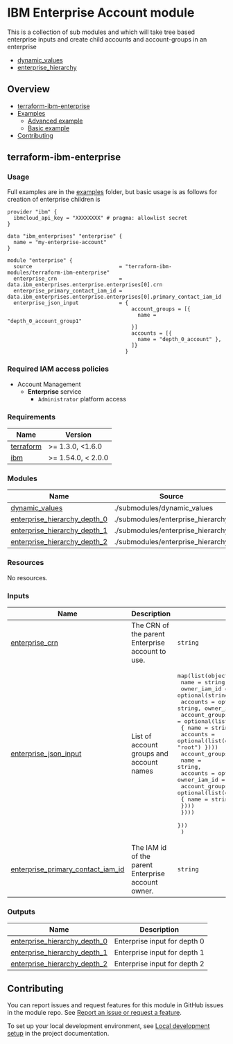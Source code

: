 # IBM Enterprise Account module

This is a collection of sub modules and which will take tree based enterprise inputs and create child accounts and account-groups in an enterprise
* [dynamic_values](submodules/dynamic_values)
* [enterprise_hierarchy](submodules/enterprise_hierarchy)

<!-- Below content is automatically populated via pre-commit hook -->
<!-- BEGIN OVERVIEW HOOK -->
## Overview
* [terraform-ibm-enterprise](#terraform-ibm-enterprise)
* [Examples](./examples)
    * [Advanced example](./examples/advanced)
    * [Basic example](./examples/basic)
* [Contributing](#contributing)
<!-- END OVERVIEW HOOK -->

<!-- This heading should always match the name of the root level module (aka the repo name) -->
## terraform-ibm-enterprise

### Usage

Full examples are in the [examples](./examples/) folder, but basic usage is as follows for creation of enterprise children is

```hcl
provider "ibm" {
  ibmcloud_api_key = "XXXXXXXX" # pragma: allowlist secret
}

data "ibm_enterprises" "enterprise" {
  name = "my-enterprise-account"
}

module "enterprise" {
  source                            = "terraform-ibm-modules/terraform-ibm-enterprise"
  enterprise_crn                    = data.ibm_enterprises.enterprise.enterprises[0].crn
  enterprise_primary_contact_iam_id = data.ibm_enterprises.enterprise.enterprises[0].primary_contact_iam_id
  enterprise_json_input             = {
                                        account_groups = [{
                                          name = "depth_0_account_group1"
                                        }]
                                        accounts = [{
                                          name = "depth_0_account" },
                                        ]}
                                      }
```

### Required IAM access policies

- Account Management
  - **Enterprise** service
      - `Administrator` platform access

<!-- Below content is automatically populated via pre-commit hook -->
<!-- BEGINNING OF PRE-COMMIT-TERRAFORM DOCS HOOK -->
### Requirements

| Name | Version |
|------|---------|
| <a name="requirement_terraform"></a> [terraform](#requirement\_terraform) | >= 1.3.0, <1.6.0 |
| <a name="requirement_ibm"></a> [ibm](#requirement\_ibm) | >= 1.54.0, < 2.0.0 |

### Modules

| Name | Source | Version |
|------|--------|---------|
| <a name="module_dynamic_values"></a> [dynamic\_values](#module\_dynamic\_values) | ./submodules/dynamic_values | n/a |
| <a name="module_enterprise_hierarchy_depth_0"></a> [enterprise\_hierarchy\_depth\_0](#module\_enterprise\_hierarchy\_depth\_0) | ./submodules/enterprise_hierarchy | n/a |
| <a name="module_enterprise_hierarchy_depth_1"></a> [enterprise\_hierarchy\_depth\_1](#module\_enterprise\_hierarchy\_depth\_1) | ./submodules/enterprise_hierarchy | n/a |
| <a name="module_enterprise_hierarchy_depth_2"></a> [enterprise\_hierarchy\_depth\_2](#module\_enterprise\_hierarchy\_depth\_2) | ./submodules/enterprise_hierarchy | n/a |

### Resources

No resources.

### Inputs

| Name | Description | Type | Default | Required |
|------|-------------|------|---------|:--------:|
| <a name="input_enterprise_crn"></a> [enterprise\_crn](#input\_enterprise\_crn) | The CRN of the parent Enterprise account to use. | `string` | n/a | yes |
| <a name="input_enterprise_json_input"></a> [enterprise\_json\_input](#input\_enterprise\_json\_input) | List of account groups and account names | <pre>map(list(object({<br>    name         = string<br>    owner_iam_id = optional(string, "root")<br>    accounts     = optional(list(object({ name = string, owner_iam_id = optional(string, "root") })))<br>    account_groups = optional(list(object(<br>      { name     = string,<br>        accounts = optional(list(object({ name = string, owner_iam_id = optional(string, "root") })))<br>        account_groups = optional(list(object({<br>          name     = string,<br>          accounts = optional(list(object({ name = string, owner_iam_id = optional(string, "root") })))<br>          account_groups = optional(list(object(<br>          { name = string })))<br>        })))<br>    })))<br>    }))<br>  )</pre> | n/a | yes |
| <a name="input_enterprise_primary_contact_iam_id"></a> [enterprise\_primary\_contact\_iam\_id](#input\_enterprise\_primary\_contact\_iam\_id) | The IAM id of the parent Enterprise account owner. | `string` | n/a | yes |

### Outputs

| Name | Description |
|------|-------------|
| <a name="output_enterprise_hierarchy_depth_0"></a> [enterprise\_hierarchy\_depth\_0](#output\_enterprise\_hierarchy\_depth\_0) | Enterprise input for depth 0 |
| <a name="output_enterprise_hierarchy_depth_1"></a> [enterprise\_hierarchy\_depth\_1](#output\_enterprise\_hierarchy\_depth\_1) | Enterprise input for depth 1 |
| <a name="output_enterprise_hierarchy_depth_2"></a> [enterprise\_hierarchy\_depth\_2](#output\_enterprise\_hierarchy\_depth\_2) | Enterprise input for depth 2 |
<!-- END OF PRE-COMMIT-TERRAFORM DOCS HOOK -->

<!-- Leave this section as is so that your module has a link to local development environment set up steps for contributors to follow -->
## Contributing

You can report issues and request features for this module in GitHub issues in the module repo. See [Report an issue or request a feature](https://github.com/terraform-ibm-modules/.github/blob/main/.github/SUPPORT.md).

To set up your local development environment, see [Local development setup](https://terraform-ibm-modules.github.io/documentation/#/local-dev-setup) in the project documentation.
